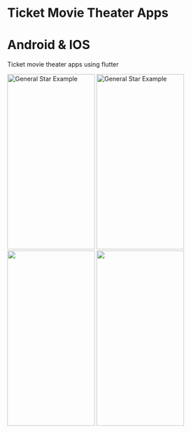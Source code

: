 # Ticket Movie Theater Apps
# Android & IOS
Ticket movie theater apps using flutter
<p align="left">
  <img src="https://i.ibb.co/d51xBC1/Get-Started-Page.png" alt="General Star Example" width="200" height="400"/>
  <img src="https://i.ibb.co/wCDX6k7/New-Movies-Page.png" alt="General Star Example" width="200" height="400"/>
  <img src="https://i.ibb.co/mykTTPb/Movie-Detail-Page.png" width="200" height="400"/>
  <img src="https://i.ibb.co/Y8shCqn/Wallet-Page.png" width="200" height="400"/>
</p>
